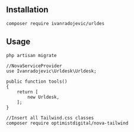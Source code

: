 ## Installation
```
composer require ivanradojevic/urldes
```
## Usage

```
php artisan migrate

//NovaServiceProvider
use Ivanradojevic\Urldesk\Urldesk;

public function tools()
{
	return [
		new Urldesk,
	];	
}

//Insert all Tailwind.css classes
composer require optimistdigital/nova-tailwind
```




